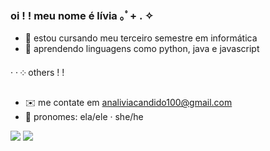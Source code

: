 ### oi ! ! meu nome é lívia ⁠｡ﾟ⁠+⁠ . ✧

- 🧸 estou cursando meu terceiro semestre em informática 
- 🦴 aprendendo linguagens como python, java e javascript 

· · ༶  others  ! !
- ✉️ me contate em analiviacandido100@gmail.com
- 🧺 pronomes: ela/ele · she/he

<div> 
  <a href="https://instagram.com/mectamorfose" target="_blank"><img src="https://img.shields.io/badge/-Instagram-%23E4405F?style=for-the-badge&logo=instagram&logoColor=white" target="_blank"></a>
  <a href = "mailto:analiviacandido100@gmail.com"><img src="https://img.shields.io/badge/-Gmail-%23333?style=for-the-badge&logo=gmail&logoColor=white" target="_blank"></a>
  
</div>

